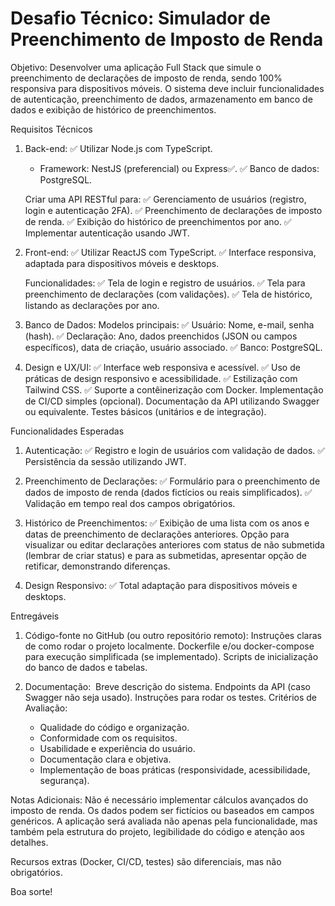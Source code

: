 # Desafio Técnico: Simulador de Preenchimento de Imposto de Renda

Objetivo: Desenvolver uma aplicação Full Stack que simule o preenchimento de declarações de imposto de renda, sendo 100% responsiva para dispositivos móveis. O sistema deve incluir funcionalidades de autenticação, preenchimento de dados, armazenamento em banco de dados e exibição de histórico de preenchimentos.

Requisitos Técnicos
1. Back-end:
   ✅ Utilizar Node.js com TypeScript.
   - Framework: NestJS (preferencial) ou Express✅.
   ✅ Banco de dados: PostgreSQL.

   Criar uma API RESTful para:
   ✅ Gerenciamento de usuários (registro, login e autenticação 2FA).
   ✅ Preenchimento de declarações de imposto de renda.
   ✅ Exibição do histórico de preenchimentos por ano.
   ✅ Implementar autenticação usando JWT.

2. Front-end:
   ✅ Utilizar ReactJS com TypeScript.
   ✅ Interface responsiva, adaptada para dispositivos móveis e desktops.

   Funcionalidades:
   ✅ Tela de login e registro de usuários.
   ✅ Tela para preenchimento de declarações (com validações).
   ✅ Tela de histórico, listando as declarações por ano.

3. Banco de Dados:
   Modelos principais:
   ✅ Usuário: Nome, e-mail, senha (hash).
   ✅ Declaração: Ano, dados preenchidos (JSON ou campos específicos), data de criação, usuário associado.
   ✅ Banco: PostgreSQL.

4. Design e UX/UI:
   ✅ Interface web responsiva e acessível.
   ✅ Uso de práticas de design responsivo e acessibilidade.
   ✅ Estilização com Tailwind CSS.
   ✅ Suporte a contêinerização com Docker.
   Implementação de CI/CD simples (opcional).
   Documentação da API utilizando Swagger ou equivalente.
   Testes básicos (unitários e de integração).

Funcionalidades Esperadas

1. Autenticação:
   ✅ Registro e login de usuários com validação de dados.
   ✅ Persistência da sessão utilizando JWT.

2. Preenchimento de Declarações:
   ✅ Formulário para o preenchimento de dados de imposto de renda (dados fictícios ou reais simplificados).
   ✅ Validação em tempo real dos campos obrigatórios.

3. Histórico de Preenchimentos:
   ✅ Exibição de uma lista com os anos e datas de preenchimento de declarações anteriores.
   Opção para visualizar ou editar declarações anteriores com status de não submetida (lembrar de criar status) e para as submetidas, apresentar opção de retificar, demonstrando diferenças.

4. Design Responsivo:
   ✅ Total adaptação para dispositivos móveis e desktops.

Entregáveis

1. Código-fonte no GitHub (ou outro repositório remoto):
   Instruções claras de como rodar o projeto localmente.
   Dockerfile e/ou docker-compose para execução simplificada (se implementado).
   Scripts de inicialização do banco de dados e tabelas.

2. Documentação: 
   Breve descrição do sistema.
   Endpoints da API (caso Swagger não seja usado).
   Instruções para rodar os testes.
   Critérios de Avaliação:
   - Qualidade do código e organização.
   - Conformidade com os requisitos.
   - Usabilidade e experiência do usuário.
   - Documentação clara e objetiva.
   - Implementação de boas práticas (responsividade, acessibilidade, segurança).

Notas Adicionais:
Não é necessário implementar cálculos avançados do imposto de renda. Os dados podem ser fictícios ou baseados em campos genéricos.
A aplicação será avaliada não apenas pela funcionalidade, mas também pela estrutura do projeto, legibilidade do código e atenção aos detalhes.

Recursos extras (Docker, CI/CD, testes) são diferenciais, mas não obrigatórios.

Boa sorte!
